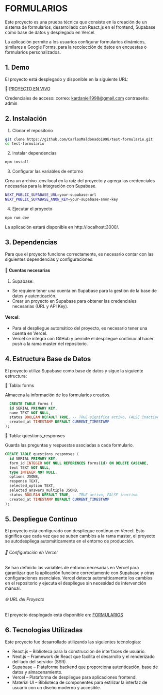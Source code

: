 
# FORMULARIOS

Este proyecto es una prueba técnica que consiste en la creación de un sistema de formularios, desarrollado con React.js en el frontend, Supabase como base de datos y desplegado en Vercel.

La aplicación permite a los usuarios configurar formularios dinámicos, similares a Google Forms, para la recolección de datos en encuestas o formularios personalizados.


## 1. Demo

El proyecto está desplegado y disponible en la siguiente URL:

🔗 [PROYECTO EN VIVO](https://test-formulario.vercel.app/login)

Credenciales de acceso: 
correo: kardaniel1998@gmail.com
contraseña: admin

## 2. Instalación

1. Clonar el repositorio

```bash
git clone https://github.com/CarlosMaldonado1998/test-formulario.git
cd test-formulario

```

2. Instalar dependencias

```bash
npm install 
```

3. Configurar las variables de entorno

Crea un archivo .env.local en la raíz del proyecto y agrega las credenciales necesarias para la integración con Supabase.

```bash
NEXT_PUBLIC_SUPABASE_URL=your-supabase-url
NEXT_PUBLIC_SUPABASE_ANON_KEY=your-supabase-anon-key
```

4. Ejecutar el proyecto

```bash
npm run dev
```

La aplicación estará disponible en http://localhost:3000/.
## 3. Dependencias
Para que el proyecto funcione correctamente, es necesario contar con las siguientes dependencias y configuraciones:

#### 🔑 Cuentas necesarias

1. Supabase:
- Se requiere tener una cuenta en Supabase para la gestión de la base de datos y autenticación.
- Crear un proyecto en Supabase para obtener las credenciales necesarias (URL y API Key).
#### Vercel:
- Para el despliegue automático del proyecto, es necesario tener una cuenta en Vercel.
- Vercel se integra con GitHub y permite el despliegue continuo al hacer push a la rama master del repositorio.




## 4. Estructura Base de Datos

El proyecto utiliza Supabase como base de datos y sigue la siguiente estructura:

📌 Tabla: forms

Almacena la información de los formularios creados.

``` sql
  CREATE TABLE forms (
  id SERIAL PRIMARY KEY,
  name TEXT NOT NULL,
  status BOOLEAN DEFAULT TRUE, -- TRUE significa activo, FALSE inactivo
  created_at TIMESTAMP DEFAULT CURRENT_TIMESTAMP
);
```

📌 Tabla: questions_responses

Guarda las preguntas y respuestas asociadas a cada formulario.

``` sql
CREATE TABLE questions_responses (
  id SERIAL PRIMARY KEY,
  form_id INTEGER NOT NULL REFERENCES forms(id) ON DELETE CASCADE,
  text TEXT NOT NULL,
  type INTEGER NOT NULL,
  options JSONB,
  response TEXT,
  selected_option TEXT,
  selected_answers_multiple JSONB,
  status BOOLEAN DEFAULT TRUE, -- TRUE activo, FALSE inactivo
  created_at TIMESTAMP DEFAULT CURRENT_TIMESTAMP
);

```
## 5. Despliegue Continuo
El proyecto está configurado con despliegue continuo en Vercel. Esto significa que cada vez que se suben cambios a la rama master, el proyecto se autodespliega automáticamente en el entorno de producción.

###### 🔧 Configuración en Vercel
Se han definido las variables de entorno necesarias en Vercel para garantizar que la aplicación funcione correctamente con Supabase y otras configuraciones esenciales.
Vercel detecta automáticamente los cambios en el repositorio y ejecuta el despliegue sin necesidad de intervención manual.
###### 🌐 URL del Proyecto
El proyecto desplegado está disponible en: [FORMULARIOS](https://test-formulario.vercel.app/login)


## 6. Tecnologías Utilizadas

Este proyecto fue desarrollado utilizando las siguientes tecnologías:

- React.js – Biblioteca para la construcción de interfaces de usuario.
- Next.js – Framework de React que facilita el desarrollo y el renderizado del lado del servidor (SSR).
- Supabase – Plataforma backend que proporciona autenticación, base de datos y almacenamiento.
- Vercel – Plataforma de despliegue para aplicaciones frontend.
- Material UI – Biblioteca de componentes para estilizar la interfaz de usuario con un diseño moderno y accesible.

